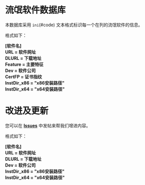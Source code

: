 # 流氓软件数据库

本数据库采用 `ini`(#code) 文本格式标识每一个在列的流氓软件的信息。

格式如下：

**[软件名]<br/>
URL = 软件网址<br/>
DLURL = 下载地址<br/>
Feature = 主要特征<br/>
Dev = 软件公司<br/>
CertFP = 证书指纹<br/>
InstDir_x86 = "x86安装路径"<br/>
InstDir_x64 = "x64安装路径"**


# 改进及更新

您可以在 **[Issues](https://github.com/wwdzcdb/RogueSoftware-List/issues)** 中发帖来帮我们增进内容。

格式如下：

**[软件名]<br/>
URL = 软件网址<br/>
DLURL = 下载地址<br/>
Dev = 软件公司<br/>
InstDir_x86 = "x86安装路径"<br/>
InstDir_x64 = "x64安装路径"**

